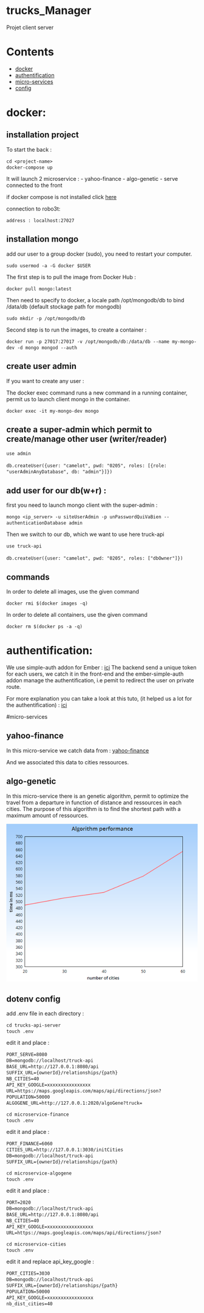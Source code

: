 # trucks_Manager
Projet client server 


# Contents
* [docker](#docker)
* [authentification](#authentification)
* [micro-services](#micro-services)
* [config](#config)





# docker:

installation project
------------------
To start the back :
```
cd <project-name>
docker-compose up
```
It will launch 2 microservice : 
    - yahoo-finance
    - algo-genetic
    - serve connected to the front
    
    
    
if docker compose is not installed click [here](https://docs.docker.com/compose/install/)

connection to robo3t: 
```
address : localhost:27027
```
installation mongo 
------------------


add our user to a group docker (sudo), you need to restart your computer.

```
sudo usermod -a -G docker $USER
```
The first step is to pull the image from Docker Hub :
```
docker pull mongo:latest
```
Then need to specify to docker, a locale path /opt/mongodb/db to bind  /data/db (default stockage path for mongodb)
```
sudo mkdir -p /opt/mongodb/db 
```
Second step is to run the images, to create a container : 

```
docker run -p 27017:27017 -v /opt/mongodb/db:/data/db --name my-mongo-dev -d mongo mongod --auth
```
create user admin
------------------


If you want to create any user : 

The docker exec command runs a new command in a running container, permit us to launch client mongo in the container.

```
docker exec -it my-mongo-dev mongo
```
create a super-admin which permit to create/manage other user (writer/reader) 
------------------

```
use admin

db.createUser({user: "camelot", pwd: "0205", roles: [{role: "userAdminAnyDatabase", db: "admin"}]})

```
add user for our db(w+r) :
------------------

first you need to launch mongo client with the super-admin :
```
mongo <ip_server> -u siteUserAdmin -p unPasswordQuiVaBien --authenticationDatabase admin
```
Then we switch to our db, which we want to use here truck-api

```
use truck-api

db.createUser({user: "camelot", pwd: "0205", roles: ["dbOwner"]})

```
commands
------------------



In order to delete all images, use the given command
```
docker rmi $(docker images -q)
```

In order to delete all containers, use the given command
```
docker rm $(docker ps -a -q)
```

# authentification:
We use simple-auth addon for Ember :
[ici](https://github.com/simplabs/ember-simple-auth)
The backend send a unique token for each users, we catch it in the front-end and the ember-simple-auth addon manage the authentification, 
i.e pemit to redirect the user on private route.
 
For more explanation you can take a look at this tuto, (it helped us a lot for the authentification) : 
[ici](https://scotch.io/tutorials/authenticate-a-node-js-api-with-json-web-tokens)



#micro-services

 yahoo-finance
------------------
In this micro-service we catch data from :
[yahoo-finance](https://www.npmjs.com/package/yahoo-finance)

And we associated this data to cities ressources.

algo-genetic
------------------

In this micro-service there is an genetic algorithm, permit to optimize the travel from a  departure
in function of distance and ressources in each cities. The purpose of this algorithm is to find the shortest path with a maximum
amount of ressources. 

![alt text](images/graph_algo.png "Description goes here")


dotenv config
------------------

add .env file in each directory : 
```
cd trucks-api-server
touch .env
```
edit it and place : 
```
PORT_SERVE=8080
DB=mongodb://localhost/truck-api
BASE_URL=http://127.0.0.1:8080/api
SUFFIX_URL={ownerId}/relationships/{path}
NB_CITIES=40
API_KEY_GOOGLE=xxxxxxxxxxxxxxxx
URL=https://maps.googleapis.com/maps/api/directions/json?
POPULATION=50000
ALGOGENE_URL=http://127.0.0.1:2020/algoGene?truck=
```

```
cd microservice-finance
touch .env
```
edit it and place : 
```
PORT_FINANCE=6060
CITIES_URL=http://127.0.0.1:3030/initCities
DB=mongodb://localhost/truck-api
SUFFIX_URL={ownerId}/relationships/{path}
```



```
cd microservice-algogene
touch .env
```
edit it and place : 
```
PORT=2020
DB=mongodb://localhost/truck-api
BASE_URL=http://127.0.0.1:8080/api
NB_CITIES=40
API_KEY_GOOGLE=xxxxxxxxxxxxxxxxx
URL=https://maps.googleapis.com/maps/api/directions/json?
```

```
cd microservice-cities
touch .env
```
edit it and replace api_key_google : 
```
PORT_CITIES=3030
DB=mongodb://localhost/truck-api
SUFFIX_URL={ownerId}/relationships/{path}
POPULATION=50000
API_KEY_GOOGLE=xxxxxxxxxxxxxxxxx
nb_dist_cities=40
```
